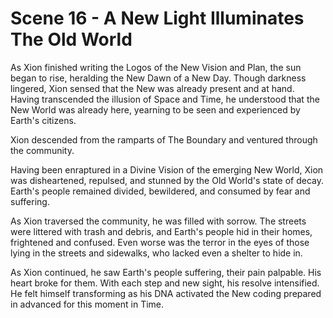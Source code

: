 # Scene 16 - A New Light Illuminates The Old World

As Xion finished writing the Logos of the New Vision and Plan, the sun began to rise, heralding the New Dawn of a New Day. Though darkness lingered, Xion sensed that the New was already present and at hand. Having transcended the illusion of Space and Time, he understood that the New World was already here, yearning to be seen and experienced by Earth's citizens.

Xion descended from the ramparts of The Boundary and ventured through the community.

Having been enraptured in a Divine Vision of the emerging New World, Xion was disheartened, repulsed, and stunned by the Old World's state of decay. Earth's people remained divided, bewildered, and consumed by fear and suffering.

As Xion traversed the community, he was filled with sorrow. The streets were littered with trash and debris, and Earth's people hid in their homes, frightened and confused. Even worse was the terror in the eyes of those lying in the streets and sidewalks, who lacked even a shelter to hide in.  

As Xion continued, he saw Earth's people suffering, their pain palpable. His heart broke for them. With each step and new sight, his resolve intensified. He felt himself transforming as his DNA activated the New coding prepared in advanced for this moment in Time.   